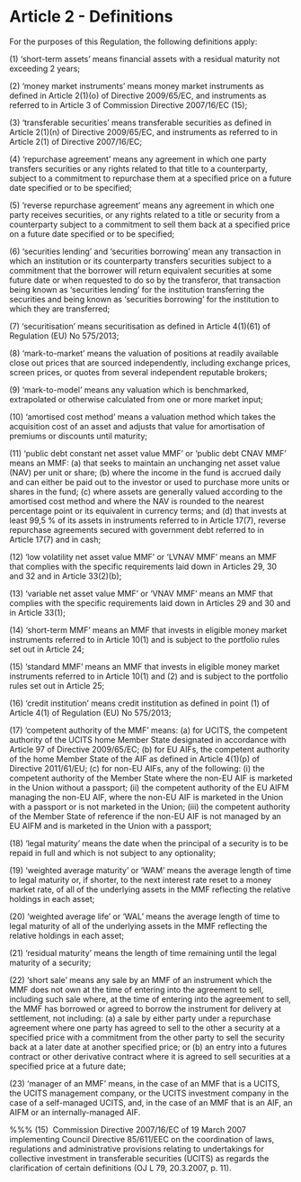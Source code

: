 # Article 2 - Definitions


For the purposes of this Regulation, the following definitions apply:

(1) ‘short-term assets’ means financial assets with a residual maturity not exceeding 2 years;

(2) ‘money market instruments’ means money market instruments as defined in Article 2(1)(o) of Directive 2009/65/EC, and instruments as referred to in Article 3 of Commission Directive 2007/16/EC (15);

(3) ‘transferable securities’ means transferable securities as defined in Article 2(1)(n) of Directive 2009/65/EC, and instruments as referred to in Article 2(1) of Directive 2007/16/EC;

(4) ‘repurchase agreement’ means any agreement in which one party transfers securities or any rights related to that title to a counterparty, subject to a commitment to repurchase them at a specified price on a future date specified or to be specified;

(5) ‘reverse repurchase agreement’ means any agreement in which one party receives securities, or any rights related to a title or security from a counterparty subject to a commitment to sell them back at a specified price on a future date specified or to be specified;

(6) ‘securities lending’ and ‘securities borrowing’ mean any transaction in which an institution or its counterparty transfers securities subject to a commitment that the borrower will return equivalent securities at some future date or when requested to do so by the transferor, that transaction being known as ‘securities lending’ for the institution transferring the securities and being known as ‘securities borrowing’ for the institution to which they are transferred;

(7) ‘securitisation’ means securitisation as defined in Article 4(1)(61) of Regulation (EU) No 575/2013;

(8) ‘mark-to-market’ means the valuation of positions at readily available close out prices that are sourced independently, including exchange prices, screen prices, or quotes from several independent reputable brokers;

(9) ‘mark-to-model’ means any valuation which is benchmarked, extrapolated or otherwise calculated from one or more market input;

(10) ‘amortised cost method’ means a valuation method which takes the acquisition cost of an asset and adjusts that value for amortisation of premiums or discounts until maturity;

(11) ‘public debt constant net asset value MMF’ or ‘public debt CNAV MMF’ means an MMF: (a) that seeks to maintain an unchanging net asset value (NAV) per unit or share; (b) where the income in the fund is accrued daily and can either be paid out to the investor or used to purchase more units or shares in the fund; (c) where assets are generally valued according to the amortised cost method and where the NAV is rounded to the nearest percentage point or its equivalent in currency terms; and (d) that invests at least 99,5 % of its assets in instruments referred to in Article 17(7), reverse repurchase agreements secured with government debt referred to in Article 17(7) and in cash;

(12) ‘low volatility net asset value MMF’ or ‘LVNAV MMF’ means an MMF that complies with the specific requirements laid down in Articles 29, 30 and 32 and in Article 33(2)(b);

(13) ‘variable net asset value MMF’ or ‘VNAV MMF’ means an MMF that complies with the specific requirements laid down in Articles 29 and 30 and in Article 33(1);

(14) ‘short-term MMF’ means an MMF that invests in eligible money market instruments referred to in Article 10(1) and is subject to the portfolio rules set out in Article 24;

(15) ‘standard MMF’ means an MMF that invests in eligible money market instruments referred to in Article 10(1) and (2) and is subject to the portfolio rules set out in Article 25;

(16) ‘credit institution’ means credit institution as defined in point (1) of Article 4(1) of Regulation (EU) No 575/2013;

(17) ‘competent authority of the MMF’ means: (a) for UCITS, the competent authority of the UCITS home Member State designated in accordance with Article 97 of Directive 2009/65/EC; (b) for EU AIFs, the competent authority of the home Member State of the AIF as defined in Article 4(1)(p) of Directive 2011/61/EU; (c) for non-EU AIFs, any of the following: (i) the competent authority of the Member State where the non-EU AIF is marketed in the Union without a passport; (ii) the competent authority of the EU AIFM managing the non-EU AIF, where the non-EU AIF is marketed in the Union with a passport or is not marketed in the Union; (iii) the competent authority of the Member State of reference if the non-EU AIF is not managed by an EU AIFM and is marketed in the Union with a passport;

(18) ‘legal maturity’ means the date when the principal of a security is to be repaid in full and which is not subject to any optionality;

(19) ‘weighted average maturity’ or ‘WAM’ means the average length of time to legal maturity or, if shorter, to the next interest rate reset to a money market rate, of all of the underlying assets in the MMF reflecting the relative holdings in each asset;

(20) ‘weighted average life’ or ‘WAL’ means the average length of time to legal maturity of all of the underlying assets in the MMF reflecting the relative holdings in each asset;

(21) ‘residual maturity’ means the length of time remaining until the legal maturity of a security;

(22) ‘short sale’ means any sale by an MMF of an instrument which the MMF does not own at the time of entering into the agreement to sell, including such sale where, at the time of entering into the agreement to sell, the MMF has borrowed or agreed to borrow the instrument for delivery at settlement, not including: (a) a sale by either party under a repurchase agreement where one party has agreed to sell to the other a security at a specified price with a commitment from the other party to sell the security back at a later date at another specified price; or (b) an entry into a futures contract or other derivative contract where it is agreed to sell securities at a specified price at a future date;

(23) ‘manager of an MMF’ means, in the case of an MMF that is a UCITS, the UCITS management company, or the UCITS investment company in the case of a self-managed UCITS, and, in the case of an MMF that is an AIF, an AIFM or an internally-managed AIF.

%%% (15)  Commission Directive 2007/16/EC of 19 March 2007 implementing Council Directive 85/611/EEC on the coordination of laws, regulations and administrative provisions relating to undertakings for collective investment in transferable securities (UCITS) as regards the clarification of certain definitions (OJ L 79, 20.3.2007, p. 11).
